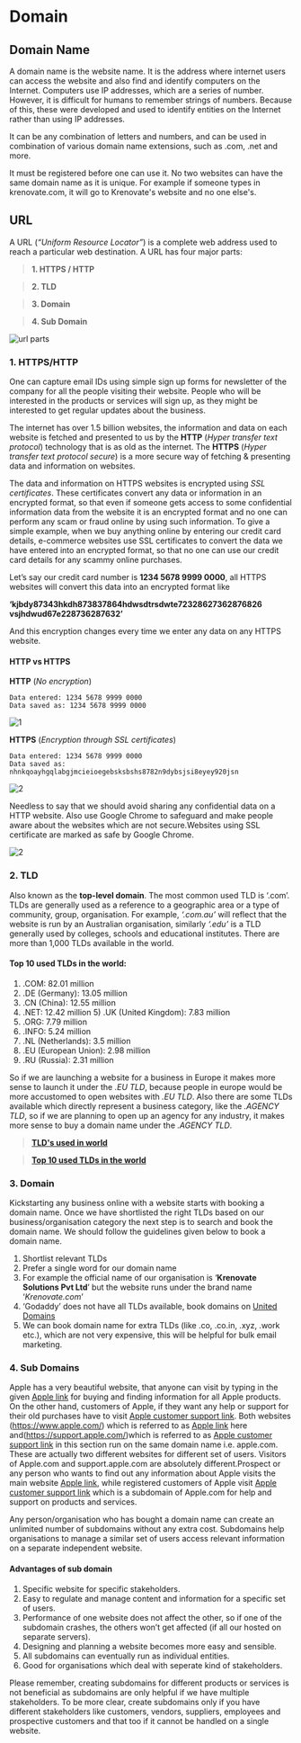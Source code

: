 # **Domain**
## **Domain Name**
A domain name is the website name. It is the address where internet users can access the website and also find and identify computers on the Internet. Computers use IP addresses, which are a series of number. However, it is difficult for humans to remember strings of numbers. Because of this, these were developed and used to identify entities on the Internet rather than using IP addresses.

It can be any combination of letters and numbers, and can be used in combination of various domain name extensions, such as .com, .net and more.

It must be registered before one can use it. No two websites can have the same domain name as it is unique. For example if someone types in krenovate.com, it will go to Krenovate's website and no one else's.

## **URL**
A URL (*“Uniform Resource Locator”*) is a complete web address used to reach a particular web destination.
A URL has four major parts:

>**1. HTTPS / HTTP**

<!-- -->
>**2. TLD** 

<!-- -->
>**3. Domain** 

<!-- -->
>**4. Sub Domain**

![url parts](images/Url-parts.png)

### **1. HTTPS/HTTP** 

One can capture email IDs using simple sign up forms for newsletter of the company for all the people visiting their website. People who will be interested in the products or services will sign up, as they might be interested to get regular updates about the business. 

The internet has over 1.5 billion websites, the information and data on each website is fetched and presented to us by the **HTTP** (*Hyper transfer text protocol*) technology that is as old as the internet. The **HTTPS** (*Hyper transfer text protocol secure*) is a more secure way of fetching & presenting data and information on websites. 

The data and information on HTTPS websites is encrypted using *SSL certificates*. These certificates convert any data or information in an encrypted format, so that even if someone gets access to some confidential information data from the website it is an encrypted format and no one can perform any scam or fraud online by using such information. To give a simple example, when we buy anything online by entering our credit card details, e-commerce websites use SSL certificates to convert the data we have entered into an encrypted format, so that no one can use our credit card details for any scammy online purchases.

Let’s say our credit card number is 
**1234 5678 9999 0000**,
all HTTPS websites will convert this data into an encrypted format like 

**‘kjbdy87343hkdh873837864hdwsdtrsdwte72328627362876826**
**vsjhdwud67e228736287632’** 

And this encryption changes every time we enter any data on any HTTPS website.

#### **HTTP vs HTTPS**

**HTTP** (*No encryption*)

    Data entered: 1234 5678 9999 0000   
    Data saved as: 1234 5678 9999 0000

![1](images/pdf1-paint1.jpg)  

**HTTPS** (*Encryption through SSL certificates*)

    Data entered: 1234 5678 9999 0000    
    Data saved as: nhnkqoayhgqlabgjmcieioegebsksbshs8782n9dybsjsi8eyey920jsn

![2](images/pdf1-paint2.jpg)   

Needless to say that we should avoid sharing any confidential data on a HTTP website. Also use Google Chrome to safeguard and make people aware about the websites which are not secure.Websites using SSL certificate are marked as safe by Google Chrome.

![2](images/pdf1-paint2.jpg)

### **2. TLD**

Also known as the **top-level domain**. The most common used TLD is ‘.com’. TLDs are generally used as a reference to a geographic area or a type of community, group, organisation. For example, *‘.com.au’* will reflect that the website is run by an Australian organisation, similarly
*‘.edu’* is a TLD generally used by colleges, schools and educational institutes. There are more than 1,000 TLDs available in the world. 

#### **Top 10 used TLDs in the world:**

1) .COM: 82.01 million
2) .DE (Germany): 13.05 million
3) .CN (China): 12.55 million
4) .NET: 12.42 million 5) .UK (United Kingdom): 7.83 million
6) .ORG: 7.79 million
7) .INFO: 5.24 million
8) .NL (Netherlands): 3.5 million
9) .EU (European Union): 2.98 million
10) .RU (Russia): 2.31 million

So if we are launching a website for a business in Europe it makes more sense to launch it under the *.EU TLD*, because people in europe would be more accustomed to open websites with *.EU TLD*.
Also there are some TLDs available which directly represent a business category, like the
*.AGENCY TLD*, so if we are planning to open up an agency for any industry, it makes more sense to buy a domain name under the *.AGENCY TLD*.

>**[TLD's used in world](http://data.iana.org/TLD/tlds-alpha-by-domain.txt)**

<!-- -->
>**[Top 10 used TLDs in the world](link)**

### **3. Domain**

Kickstarting any business online with a website starts with booking a domain name. Once we have shortlisted the right TLDs based on our business/organisation category the next step is to search and book the domain name. We should follow the guidelines given below to book a domain name.

1. Shortlist relevant TLDs
2. Prefer a single word for our domain name
3. For example the official name of our organisation is ‘**Krenovate Solutions Pvt Ltd**’ but the website runs under the brand name ‘*Krenovate.com*’
4. ‘Godaddy’ does not have all TLDs available, book domains on 
[United Domains](https://www.uniteddomains.com/)
5. We can book domain name for extra TLDs (like .co, .co.in, .xyz, .work etc.), which are not very expensive, this will be helpful for bulk email marketing.

### **4. Sub Domains**

Apple has a very beautiful website, that anyone can visit by typing in the given 
[Apple link](https://www.apple.com/)
for buying and finding information for all Apple products. On the other hand, customers of Apple, if they want any help or support for their old purchases have to visit [Apple customer support link](https://support.apple.com/).
Both websites (https://www.apple.com/) which is referred to as [Apple link](https://www.apple.com/) here and(https://support.apple.com/)which is referred to as [Apple customer support link](https://support.apple.com/) in this section run on the same domain name i.e. apple.com. These are actually two different websites for different set of users. Visitors of Apple.com and support.apple.com are absolutely different.Prospect or any person who wants to find out any information about Apple visits the main website [Apple link](https://www.apple.com/), while registered customers of Apple visit  [Apple customer support link](https://support.apple.com/) which is a subdomain of Apple.com for help and support on products and services.

Any person/organisation who has bought a domain name can create an unlimited number of subdomains without any extra cost. Subdomains help organisations to manage a similar set of users access relevant information on a separate independent website.

#### **Advantages of sub domain**

1. Specific website for specific stakeholders.
2. Easy to regulate and manage content and information for a specific set of users.
3. Performance of one website does not affect the other, so if one of the subdomain crashes, the others won’t get affected (if all our hosted on separate servers).
4. Designing and planning a website becomes more easy and sensible.
5. All subdomains can eventually run as individual entities.
6. Good for organisations which deal with seperate kind of stakeholders.

Please remember, creating subdomains for different products or services is not beneficial as subdomains are only helpful if we have multiple stakeholders. To be more clear, create subdomains only if you have different stakeholders like customers, vendors, suppliers, employees and prospective customers and that too if it cannot be handled on a single website.